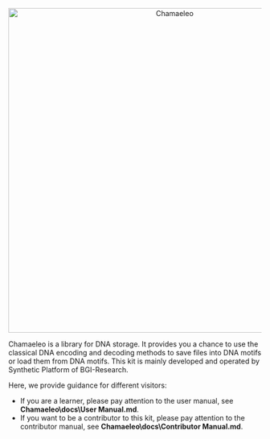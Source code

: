 <p align="center">
<img src="https://github.com/ntpz870817/Chamaeleo/blob/master/images/logo.png" alt="Chamaeleo" title="Chamaeleo" width="646"/>
</p>
Chamaeleo is a library for DNA storage.
It provides you a chance to use the classical DNA encoding and decoding methods to save files into DNA motifs or load them from DNA motifs.
This kit is mainly developed and operated by Synthetic Platform of BGI-Research.


Here, we provide guidance for different visitors:

- If you are a learner, please pay attention to the user manual, see **Chamaeleo\docs\User Manual.md**.
- If you want to be a contributor to this kit, please pay attention to the contributor manual, see **Chamaeleo\docs\Contributor Manual.md**.